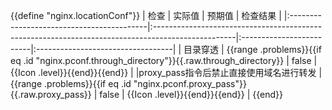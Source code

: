 {{define "nginx.locationConf"}}
| 检查                                     | 实际值                                                                                             | 预期值                      | 检查结果                              |
|:------------------------------------------|:--------------------------------------------------------------------------------------------------|:-------------------------|:----------------------------------|
| 目录穿透                                  | {{range .problems}}{{if eq .id "nginx.pconf.through_directory"}}{{.raw.through_directory}}           | false                | {{Icon .level}}{{end}}{{end}}    |
|proxy_pass指令后禁止直接使用域名进行转发     | {{range .problems}}{{if eq .id "nginx.pconf.proxy_pass"}}{{.raw.proxy_pass}}                           | false                    | {{Icon .level}}{{end}}{{end}} |
{{end}}
